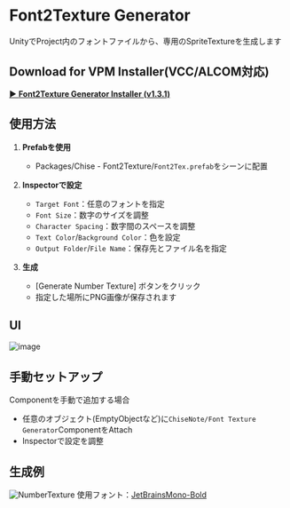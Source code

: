 # Font2Texture Generator

UnityでProject内のフォントファイルから、専用のSpriteTextureを生成します

## Download for VPM Installer(VCC/ALCOM対応)
[▶️ **Font2Texture Generator Installer (v1.3.1)**](https://github.com/Chisenon/Font2Texture/releases/download/1.3.1/Font2Texture-1.3.1_VPMInstaller.unitypackage)

## 使用方法

1. **Prefabを使用**
   - Packages/Chise - Font2Texture/`Font2Tex.prefab`をシーンに配置

2. **Inspectorで設定**
   - `Target Font`：任意のフォントを指定
   - `Font Size`：数字のサイズを調整
   - `Character Spacing`：数字間のスペースを調整
   - `Text Color`/`Background Color`：色を設定
   - `Output Folder`/`File Name`：保存先とファイル名を指定

3. **生成**
   - [Generate Number Texture] ボタンをクリック
   - 指定した場所にPNG画像が保存されます

## UI
![image](https://github.com/user-attachments/assets/5feceaba-945e-4285-a929-ee5764510767)

## 手動セットアップ

Componentを手動で追加する場合
- 任意のオブジェクト(EmptyObjectなど)に`ChiseNote/Font Texture Generator`ComponentをAttach
- Inspectorで設定を調整

## 生成例
![NumberTexture](https://github.com/user-attachments/assets/341bffcc-7286-4949-91b8-43a2f043a54a)
使用フォント：[JetBrainsMono-Bold](https://www.jetbrains.com/ja-jp/lp/mono/)
